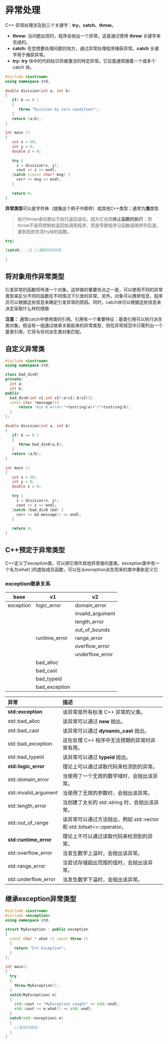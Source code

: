 # 异常处理

C++ 异常处理涉及到三个关键字：**try、catch、throw**。

- **throw:** 当问题出现时，程序会抛出一个异常。这是通过使用 **throw** 关键字来完成的。
- **catch:** 在您想要处理问题的地方，通过异常处理程序捕获异常。**catch** 关键字用于捕获异常。
- **try:** **try** 块中的代码标识将被激活的特定异常。它后面通常跟着一个或多个 catch 块。

```cpp
#include <iostream>
using namespace std;
 
double division(int a, int b)
{
   if( b == 0 )
   {
      throw "Division by zero condition!";
   }
   return (a/b);
}
 
int main ()
{
   int x = 50;
   int y = 0;
   double z = 0;
 
   try {
     z = division(x, y);
     cout << z << endl;
   }catch (const char* msg) {
     cerr << msg << endl;
   }
 
   return 0;
}
```

**异常类型**可以是字符串（就像这个例子中那样）或其他C++类型；通常为**类**类型

>执行throw语句类似于执行返回语句，因为它也将**终止函数的执行**；但throw不是将控制权返回给调用程序，而是导致程序沿函数调用序列后退，直到找到包含try块的函数。

```cpp
try{
    
}catch(...){ //捕获任何异常
    
}
```



## 将对象用作异常类型

引发异常的函数将传递一个对象。这样做的重要优点之一是，可以使用不同的异常类型来区分不同的函数在不同情况下引发的异常。另外，对象可以携带信息，程序员可以根据这些信息来确定引发异常的原因。同时，catch块可以根据这些信息来决定采取什么样的措施



**注意：** 通常catch中使用类的引用。引用有一个重要特征：基类引用可以执行派生类对象。假设有一组通过继承关联起来的异常类型，则在异常规范中只需列出一个基类引用，它将与任何派生类对象匹配。

## 自定义异常类

```cpp
#include <iostream>
using namespace std;

class bad_div0{
private:
  int a;
  int b;
public:
  bad_div0(int v1,int v2):a(v1),b(v2){}
  const char *message(){
      return "div 0 error:"+tostring(a)+"/"+tostring(b);
  }
};
 
double division(int a, int b)
{
   if( b == 0 )
   {
      throw bad_div0(a,b);
   }
   return (a/b);
}
 
int main ()
{
   int x = 50;
   int y = 0;
   double z = 0;
 
   try {
     z = division(x, y);
     cout << z << endl;
   }catch (bad_div0 &bd) {
     cerr << bd.message() << endl;
   }
 
   return 0;
}
```





## C++预定于异常类型

C++定义了exception类，可以把它用作其他异常类的基类。exception类中有一个名为what( )的虚拟成员函数，可以在从exception派生而来的类中重新定义它

### exception继承关系

| base      | v1            | v2               |
| --------- | ------------- | ---------------- |
| exception | logic_error   | domain_error     |
|           |               | invalid_argument |
|           |               | length_error     |
|           |               | out_of_bounds    |
|           | runtime_error | range_error      |
|           |               | overflow_error   |
|           |               | underflow_error  |
|           | bad_alloc     |                  |
|           | bad_cast      |                  |
|           | bad_typeid    |                  |
|           | bad_exception |                  |

| 异常                   | 描述                                                         |
| :--------------------- | :----------------------------------------------------------- |
| **std::exception**     | 该异常是所有标准 C++ 异常的父类。                            |
| std::bad_alloc         | 该异常可以通过 **new** 抛出。                                |
| std::bad_cast          | 该异常可以通过 **dynamic_cast** 抛出。                       |
| std::bad_exception     | 这在处理 C++ 程序中无法预期的异常时非常有用。                |
| std::bad_typeid        | 该异常可以通过 **typeid** 抛出。                             |
| **std::logic_error**   | 理论上可以通过读取代码来检测到的异常。                       |
| std::domain_error      | 当使用了一个无效的数学域时，会抛出该异常。                   |
| std::invalid_argument  | 当使用了无效的参数时，会抛出该异常。                         |
| std::length_error      | 当创建了太长的 std::string 时，会抛出该异常。                |
| std::out_of_range      | 该异常可以通过方法抛出，例如 std::vector 和 std::bitset<>::operator[]()。 |
| **std::runtime_error** | 理论上不可以通过读取代码来检测到的异常。                     |
| std::overflow_error    | 当发生数学上溢时，会抛出该异常。                             |
| std::range_error       | 当尝试存储超出范围的值时，会抛出该异常。                     |
| std::underflow_error   | 当发生数学下溢时，会抛出该异常。                             |

## 继承exception异常类型

```cpp
#include <iostream>
#include <exception>
using namespace std;
 
struct MyException : public exception
{
  const char * what () const throw ()
  {
    return "C++ Exception";
  }
};
 
int main()
{
  try
  {
    throw MyException();
  }
  catch(MyException& e)
  {
    std::cout << "MyException caught" << std::endl;
    std::cout << e.what() << std::endl;
  }
  catch(std::exception& e)
  {
    //其他的错误
  }
}
```

